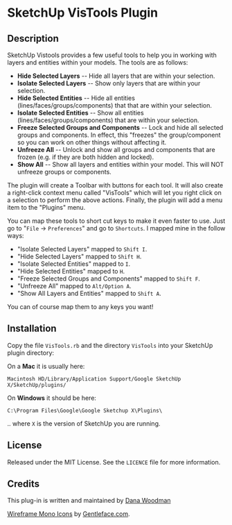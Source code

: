 # SketchUp VisTools Plugin

## Description

SketchUp Vistools provides a few useful tools to help you in working with layers and entities within your models. The tools are as follows:

- **Hide Selected Layers** -- Hide all layers that are within your selection.
- **Isolate Selected Layers** -- Show only layers that are within your selection.
- **Hide Selected Entities** -- Hide all entities (lines/faces/groups/components) that that are within your selection.
- **Isolate Selected Entities** -- Show all entities (lines/faces/groups/components) that are within your selection.
- **Freeze Selected Groups and Components** -- Lock and hide all selected groups and components. In effect, this "freezes" the group/component so you can work on other things without affecting it.
- **Unfreeze All** -- Unlock and show all groups and components that are frozen (e.g. if they are both hidden and locked).
- **Show All** -- Show all layers and entities within your model. This will NOT unfreeze groups or components.

The plugin will create a Toolbar with buttons for each tool. It will also create a right-click context menu called "VisTools" which will let you right click on a selection to perform the above actions. Finally, the plugin will add a menu item to the "Plugins" menu.

You can map these tools to short cut keys to make it even faster to use. Just go to "`File` -> `Preferences`" and go to `Shortcuts`. I mapped mine in the follow ways:

- "Isolate Selected Layers" mapped to `Shift I`.
- "Hide Selected Layers" mapped to `Shift H`.
- "Isolate Selected Entities" mapped to `I`.
- "Hide Selected Entities" mapped to `H`.
- "Freeze Selected Groups and Components"  mapped to `Shift F`.
- "Unfreeze All" mapped to `Alt/Option A`.
- "Show All Layers and Entities" mapped to `Shift A`.

You can of course map them to any keys you want!

## Installation

Copy the file `VisTools.rb` and the directory `VisTools` into your SketchUp plugin directory:

On a **Mac** it is usually here:

    Macintosh HD/Library/Application Support/Google SketchUp X/SketchUp/plugins/

On **Windows** it should be here:

    C:\Program Files\Google\Google Sketchup X\Plugins\

.. where `X` is the version of SketchUp you are running.


## License

Released under the MIT License. See the `LICENCE` file for more information.


## Credits

This plug-in is written and maintained by [Dana Woodman](dana@danawoodman.com)

[Wireframe Mono Icons](http://www.iconfinder.com/search/?q=iconset%3Acc_mono_icon_set) by [Gentleface.com](http://www.gentleface.com/).
